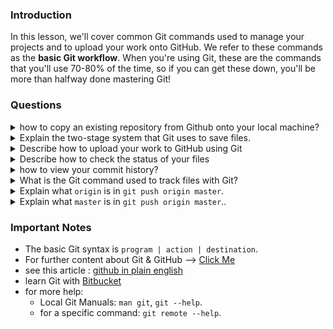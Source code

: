 ### Introduction

In this lesson, we'll cover common Git commands used to manage your projects and to upload your work onto GitHub. We refer to these commands as the **basic Git workflow**. When you're using Git, these are the commands that you'll use 70-80% of the time, so if you can get these down, you'll be more than halfway done mastering Git!

### Questions

<details>
<summary>how to copy an existing repository from Github onto your local machine?</summary>
<ul><ul>
    <li>using the <code>clone</code> command.</li>
    <li>Use <code>git clone git@github.com:&lt;your-github-username&gt;/&lt;your-respository-name&gt;</code> </li>
</ul></ul>    
</details>

<details>
<summary>Explain the two-stage system that Git uses to save files.</summary>
<ul><ul>
   <li>A <strong>save</strong> in Git is divided into two terminal commands: <code>add</code> and <code>commit</code>. The combination of these two commands gives you control of exactly what you want to be remembered in your snapshot.</li>
  <li><strong>Staging:</strong> Think of <code>add</code> as adjusting the number of people or elements to be included in a photo. With Git, you can select the changes you want to save with <code>git add</code>. Imagine a project that contains multiple files where changes have been made to several files. You want to save some of the changes you have made and leave some other changes to continue working on them.</li>
  <li><strong>Committing:</strong> Think of <code>commit</code> as actually taking a photo, resulting in a snapshot. For example, to commit a file named README.md, type <code>git commit -m "Add README.md"</code>. The <code>-m</code> flag stands for "message" and must <strong>always</strong> be followed by a commit message inside quotation marks. In this example, the commit message was <code>"Add README.md"</code>.</li>
</ul></ul>
</details>

<details>
<summary>Describe how to upload your work to GitHub using Git</summary>
<ul><ul>
    <li>using the <code>push</code> command</ul>
</ul></ul>
</details>

<details>
<summary>Describe how to check the status of your files</summary>
<ul><ul>
    <li>Use <code>git status</code> to see any changes made since your last commit.</ul> 
</ul></ul>
</details>

<details>
<summary>how to view your commit history?</summary>
<ul><ul>
    <li>using the <code>git log</code> command</ul>
</ul></ul>
</details>

<details>
<summary>What is the Git command used to track files with Git?</summary>
<ul><ul>
    <li>Use <code>git add</code> to track files.</ul>
</ul></ul>
</details>

<details>
<summary>Explain what <code>origin</code> is in <code>git push origin master</code>.</summary>
<ul><ul>
    <li>In Git, <code>origin</code> is a placeholder name for the URL of the remote repository. Git sets up the origin by default when it clones a remote repository. You can use <code>origin</code> to access the remote repository without having to enter a full URL every time. <strong>This also means that you can have multiple remotes for a repository by giving each a unique name.</strong></li>    
    <li>If there is only one remote to the repository, you can use <code>git push</code> directly.</li>
</ul></ul>
</details>


<details>
<summary>Explain what <code>master</code> is in <code>git push origin master</code>.</code>.</summary>
<ul><ul>
    <li>In Git, <code>master</code> is the branch of the remote repository you want to push your changes to. We will get more into branches in a later lesson, but the main thing to remember is that <code>master</code> is the official branch in your projects where production-ready code lives.</li>
</ul></ul>
</details>

### Important Notes
- The basic Git syntax is `program | action | destination`.
- For further content about Git & GitHub --> [Click Me]("/home/ramoun/myStuff/Career/Contribution/Odin/curriculum/web_development_101/git_basics/git_basics.md")
- see this article : [github in plain english](https://blog.red-badger.com/2016/11/29/gitgithub-in-plain-english)
- learn Git with [Bitbucket](https://www.atlassian.com/git/tutorials/git-lfs)
- for more help:
    * Local Git Manuals: `man git`, `git --help`.
    * for a specific command: `git remote --help`.
